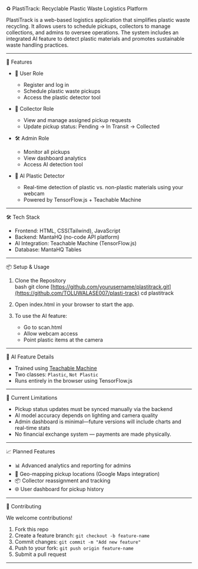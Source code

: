 
♻️ PlastiTrack: Recyclable Plastic Waste Logistics Platform 

PlastiTrack is a web-based logistics application that simplifies plastic waste recycling. It allows users to schedule pickups, collectors to manage collections, and admins to oversee operations. The system includes an integrated AI feature to detect plastic materials and promotes sustainable waste handling practices.

---

 🚀 Features

- 👤 User Role 
  - Register and log in
  - Schedule plastic waste pickups
  - Access the plastic detector tool

- 🚛 Collector Role 
  - View and manage assigned pickup requests
  - Update pickup status: Pending → In Transit → Collected

- 🛠️ Admin Role 
  - Monitor all pickups
  - View dashboard analytics
  - Access AI detection tool

- 🤖 AI Plastic Detector 
  - Real-time detection of plastic vs. non-plastic materials using your webcam
  - Powered by TensorFlow.js + Teachable Machine

---

🛠️ Tech Stack 

- Frontend: HTML, CSS(Tailwind), JavaScript 
- Backend: MantaHQ (no-code API platform) 
- AI Integration: Teachable Machine (TensorFlow.js) 
- Database: MantaHQ Tables 

---



📦 Setup & Usage 

1. Clone the Repository   
   bash 
   git clone [https://github.com/yourusername/plastitrack.git](https://github.com/TOLUWALASE007/plasti-track)
   cd plastitrack
 

2. Open index.html in your browser to start the app. 

3. To use the AI feature: 

   * Go to scan.html 
   * Allow webcam access
   * Point plastic items at the camera

---

🧠 AI Feature Details

* Trained using [Teachable Machine](https://teachablemachine.withgoogle.com/)
* Two classes: `Plastic`, `Not Plastic`
* Runs entirely in the browser using TensorFlow\.js

---

📌 Current Limitations

* Pickup status updates must be synced manually via the backend
* AI model accuracy depends on lighting and camera quality
* Admin dashboard is minimal—future versions will include charts and real-time stats
* No financial exchange system — payments are made physically. 

---

📈 Planned Features

* 📊 Advanced analytics and reporting for admins
* 📍 Geo-mapping pickup locations (Google Maps integration)
* 📦 Collector reassignment and tracking
* 🌐 User dashboard for pickup history

---

🤝 Contributing

We welcome contributions!

1. Fork this repo
2. Create a feature branch: `git checkout -b feature-name`
3. Commit changes: `git commit -m "Add new feature"`
4. Push to your fork: `git push origin feature-name`
5. Submit a pull request

---



 
